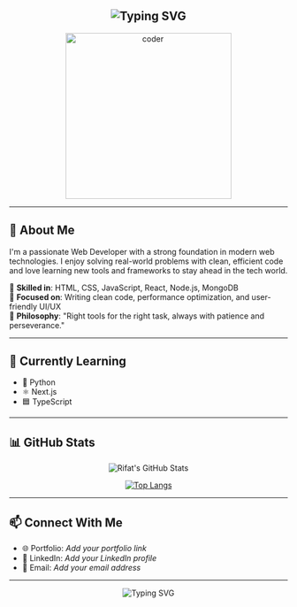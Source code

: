 <h2 align="center">
  <img src="https://readme-typing-svg.herokuapp.com?font=Fira+Code&duration=2000&pause=1000&center=true&vCenter=true&width=435&lines=👋+Hello+there!+I'm+Md.+Rifat+Mia;💻+Full-Time+Web+Developer;🌍+Based+in+Khulna,+Bangladesh" alt="Typing SVG" />
</h2>

<p align="center">
  <img src="https://media.giphy.com/media/qgQUggAC3Pfv687qPC/giphy.gif" width="300" alt="coder" />
</p>

---

## 💫 About Me

I'm a passionate Web Developer with a strong foundation in modern web technologies. I enjoy solving real-world problems with clean, efficient code and love learning new tools and frameworks to stay ahead in the tech world.

🔧 **Skilled in**: HTML, CSS, JavaScript, React, Node.js, MongoDB  
🧠 **Focused on**: Writing clean code, performance optimization, and user-friendly UI/UX  
🔄 **Philosophy**: "Right tools for the right task, always with patience and perseverance."

---

## 🌱 Currently Learning

- 🐍 Python  
- ⚛️ Next.js  
- 🟦 TypeScript

---

## 📊 GitHub Stats

<div align="center">

![Rifat's GitHub Stats](https://github-readme-stats.vercel.app/api?username=rifatbinbaccu9&show_icons=true&theme=radical&hide_border=true)

[![Top Langs](https://github-readme-stats.vercel.app/api/top-langs/?username=rifatbinbaccu9&layout=compact&theme=radical&hide_border=true)](https://github.com/rifatbinbaccu9/github-readme-stats)

</div>

---

## 📫 Connect With Me

- 🌐 Portfolio: *Add your portfolio link*  
- 💼 LinkedIn: *Add your LinkedIn profile*  
- 📧 Email: *Add your email address*

---

<p align="center">
  <img src="https://readme-typing-svg.herokuapp.com?font=Fira+Code&duration=2000&pause=1000&center=true&vCenter=true&width=435&lines=+Thanks+for+visiting!+Check+out+my+repos+and+leave+a+star!" alt="Typing SVG" />
</p>
